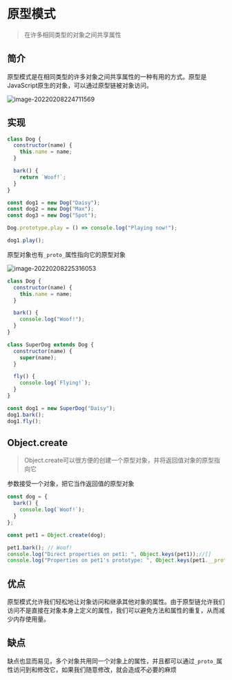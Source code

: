 # 原型模式

> 在许多相同类型的对象之间共享属性

## 简介

 原型模式是在相同类型的许多对象之间共享属性的一种有用的方式。原型是JavaScript原生的对象，可以通过原型链被对象访问。

![image-20220208224711569](https://tva1.sinaimg.cn/large/008i3skNgy1gz6hm9swx0j30vo0f0dgi.jpg)

## 实现

```jsx
class Dog {
  constructor(name) {
    this.name = name;
  }

  bark() {
    return `Woof!`;
  }
}

const dog1 = new Dog("Daisy");
const dog2 = new Dog("Max");
const dog3 = new Dog("Spot");

Dog.prototype.play = () => console.log("Playing now!");

dog1.play();
```

原型对象也有`_proto_`属性指向它的原型对象

![image-20220208225316053](https://tva1.sinaimg.cn/large/008i3skNgy1gz6hsjtor1j30z40hugm9.jpg)

```jsx
class Dog {
  constructor(name) {
    this.name = name;
  }

  bark() {
    console.log("Woof!");
  }
}

class SuperDog extends Dog {
  constructor(name) {
    super(name);
  }

  fly() {
    console.log(`Flying!`);
  }
}

const dog1 = new SuperDog("Daisy");
dog1.bark();
dog1.fly();
```

## Object.create

> Object.create可以很方便的创建一个原型对象，并将返回值对象的原型指向它

参数接受一个对象，把它当作返回值的原型对象

```jsx
const dog = {
  bark() {
    console.log(`Woof!`);
  }
};

const pet1 = Object.create(dog);

pet1.bark(); // Woof!
console.log("Direct properties on pet1: ", Object.keys(pet1));//[]
console.log("Properties on pet1's prototype: ", Object.keys(pet1.__proto__));// ["bark"]
```

## 优点

原型模式允许我们轻松地让对象访问和继承其他对象的属性。由于原型链允许我们访问不是直接在对象本身上定义的属性，我们可以避免方法和属性的重复，从而减少内存使用量。

## 缺点

缺点也显而易见，多个对象共用同一个对象上的属性，并且都可以通过`_proto_`属性访问到和修改它，如果我们随意修改，就会造成不必要的麻烦